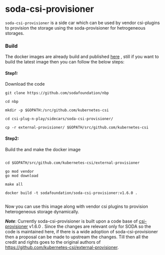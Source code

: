 # soda-csi-provisioner

`soda-csi-provisioner` is a side car which can be used by vendor csi-plugins to provision the storage using the soda-provisioner for hetrogeneous storages.

### Build
The docker images are already build and published [here](https://hub.docker.com/repository/docker/sodafoundation/soda-csi-provisioner) , still if you want to build the latest image then you can follow the below steps:
#### Step1: 
Download the code
```
git clone https://github.com/sodafoundation/nbp

cd nbp

mkdir -p $GOPATH:/src/github.com/kubernetes-csi

cd csi-plug-n-play/sidecars/soda-csi-provisioner/

cp -r external-provisioner/ $GOPATH/src/github.com/kubernetes-csi

```

#### Step2:
Build the and make the docker image
```

cd $GOPATH/src/github.com/kubernetes-csi/external-provisioner

go mod vendor
go mod download

make all

docker build -t sodafoundation/soda-csi-provisioner:v1.6.0 .


```

Now you can use this image along with vendor csi plugins to provision heterogeneous storage dynamically.



***Note***: Currently soda-csi-provisioner is built upon a code base of [csi-provisioner](https://github.com/kubernetes-csi/external-provisioner) v1.6.0 . Since the changes are relevant only for SODA so the code is maintained here, if there is a wide adoption of soda-csi-provisioner then a proposal can be made to upstream the changes. Till then all the credit and rights goes to the original authors of https://github.com/kubernetes-csi/external-provisioner.
